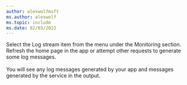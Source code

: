 ```yaml
---
author: alexwolfmsft
ms.author: alexwolf
ms.topic: include
ms.date: 02/03/2022
---
```


Select the Log stream item from the menu under the Monitoring section. Refresh the home page in the app or attempt other requests to generate some log messages.
<br>
<br>
You will see any log messages generated by your app and messages generated by the service in the output.
